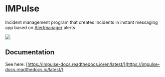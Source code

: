 # IMPulse

Incident management program that creates Incidents in instant messaging app based on [Alertmanager](https://prometheus.io/docs/alerting/latest/alertmanager/) alerts

![](https://impulse-docs.readthedocs.io/latest/media/slack_tile.png)

## Documentation
See here: [https://impulse-docs.readthedocs.io/en/latest/](https://impulse-docs.readthedocs.io/latest/)
